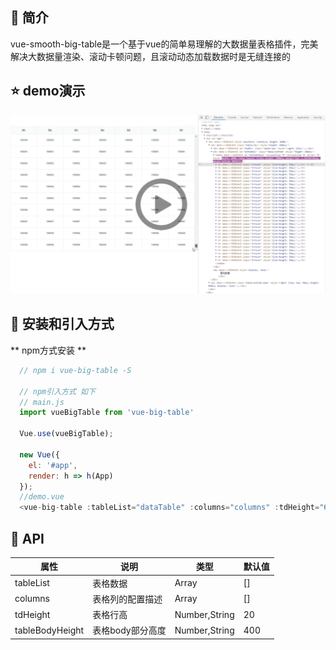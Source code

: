 ## 📣 简介
vue-smooth-big-table是一个基于vue的简单易理解的大数据量表格插件，完美解决大数据量渲染、滚动卡顿问题，且滚动动态加载数据时是无缝连接的

## :star: demo演示
[![Watch the video](https://github.com/hjmgithub/vue-big-table/blob/0.1.0/src/assets/vue-big-table%20%E6%BC%94%E7%A4%BA%E6%88%AA%E5%9B%BE.png)](https://686a-hjm-cloudbase-6g0tedfq2ec6b2d9-1303814824.tcb.qcloud.la/video/vue-big-table%20%E6%BC%94%E7%A4%BA%E8%A7%86%E9%A2%91.mp4?sign=4408a673ae6244756b98a5bf5b5ed6f2&t=1607154375)

## 🔰 安装和引入方式
  ** npm方式安装 **
``` javascript
  // npm i vue-big-table -S

  // npm引入方式 如下
  // main.js
  import vueBigTable from 'vue-big-table'

  Vue.use(vueBigTable);

  new Vue({
    el: '#app',
    render: h => h(App)
  });
  //demo.vue
  <vue-big-table :tableList="dataTable" :columns="columns" :tdHeight="60" :tableBodyHeight="600"></vue-big-table>
```

## 📝 API
| 属性 | 说明 | 类型 | 默认值 |
| ------ | ------ | ------ | ------ |
| tableList | 表格数据 | Array | [] |
| columns | 表格列的配置描述 | Array | [] |
| tdHeight | 表格行高 | Number,String | 20 |
| tableBodyHeight | 表格body部分高度 | Number,String | 400 |
